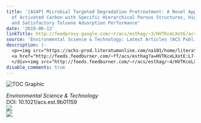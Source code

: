 ```yaml
---
title: '[ASAP] Microbial Targeted Degradation Pretreatment: A Novel Approach to Preparation
  of Activated Carbon with Specific Hierarchical Porous Structures, High Surface Areas,
  and Satisfactory Toluene Adsorption Performance'
date: '2019-06-13'
linkTitle: http://feedproxy.google.com/~r/acs/esthag/~3/HVTKceLXotE/acs.est.9b01159
source: 'Environmental Science & Technology: Latest Articles (ACS Publications)'
description: |-
  <p><img src="https://achs-prod.literatumonline.com/na101/home/literatum/publisher/achs/journals/content/esthag/0/esthag.ahead-of-print/acs.est.9b01159/20190613/images/medium/es-2019-011599_0006.gif" alt="TOC Graphic"/></p><div><cite>Environmental Science & Technology</cite></div><div>DOI: 10.1021/acs.est.9b01159</div><div class="feedflare">
  <a href="http://feeds.feedburner.com/~ff/acs/esthag?a=HVTKceLXotE:L7-lx6f6iaQ:yIl2AUoC8zA"><img src="http://feeds.feedburner.com/~ff/acs/esthag?d=yIl2AUoC8zA" border="0"></img></a>
  </div><img src="http://feeds.feedburner.com/~r/acs/esthag/~4/HVTKceLXotE" ...
disable_comments: true
---
```

<p><img src="https://achs-prod.literatumonline.com/na101/home/literatum/publisher/achs/journals/content/esthag/0/esthag.ahead-of-print/acs.est.9b01159/20190613/images/medium/es-2019-011599_0006.gif" alt="TOC Graphic"/></p><div><cite>Environmental Science & Technology</cite></div><div>DOI: 10.1021/acs.est.9b01159</div><div class="feedflare">
<a href="http://feeds.feedburner.com/~ff/acs/esthag?a=HVTKceLXotE:L7-lx6f6iaQ:yIl2AUoC8zA"><img src="http://feeds.feedburner.com/~ff/acs/esthag?d=yIl2AUoC8zA" border="0"></img></a>
</div><img src="http://feeds.feedburner.com/~r/acs/esthag/~4/HVTKceLXotE" ...